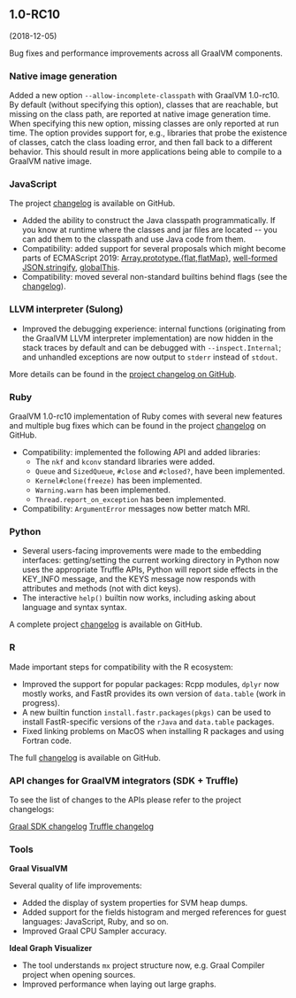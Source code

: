 ## 1.0-RC10
(2018-12-05)

Bug fixes and performance improvements across all GraalVM components.

### Native image generation

Added a new option `--allow-incomplete-classpath` with GraalVM 1.0-rc10. By default (without specifying this option), classes that are reachable, but missing on the class path, are reported at native image generation time. When specifying this new option, missing classes are only reported at run time. The option provides support for, e.g., libraries that probe the existence of classes, catch the class loading error, and then fall back to a different behavior. This should result in more applications being able to compile to a GraalVM native image.

### JavaScript
The project [changelog](https://github.com/graalvm/graaljs/blob/master/CHANGELOG.md) is available on GitHub.

* Added the ability to construct the Java classpath programmatically. If you know at runtime where the classes and jar files are located -- you can add them to the classpath and use Java code from them.
* Compatibility: added support for several proposals which might become parts of ECMAScript 2019: [Array.prototype.{flat,flatMap}](https://github.com/tc39/proposal-flatMap), [well-formed JSON.stringify](https://github.com/tc39/proposal-well-formed-stringify), [globalThis](https://github.com/tc39/proposal-global).
* Compatibility: moved several non-standard builtins behind flags (see the  [changelog](https://github.com/graalvm/graaljs/blob/master/CHANGELOG.md)).

### LLVM interpreter (Sulong)
* Improved the debugging experience: internal functions (originating from the GraalVM LLVM interpreter implementation) are now hidden in the stack traces by default and can be debugged with `--inspect.Internal`; and unhandled exceptions are now output to `stderr` instead of `stdout`.

More details can be found in the [project changelog on GitHub](https://github.com/oracle/graal/blob/master/sulong/CHANGELOG.md).

### Ruby
GraalVM 1.0-rc10 implementation of Ruby comes with several new features and multiple bug fixes
which can be found in the project [changelog](https://github.com/oracle/truffleruby/blob/master/CHANGELOG.md) on GitHub.

* Compatibility: implemented the following API and added libraries:
  * The `nkf` and `kconv` standard libraries were added.
  * `Queue` and `SizedQueue`, `#close` and `#closed?`, have been implemented.
  * `Kernel#clone(freeze)` has been implemented.
  * `Warning.warn` has been implemented.
  * `Thread.report_on_exception` has been implemented.
* Compatibility: `ArgumentError` messages now better match MRI.

### Python
* Several users-facing improvements were made to the embedding interfaces: getting/setting the current working directory in Python now uses the appropriate Truffle APIs, Python will report side effects in the KEY_INFO message, and the KEYS message now responds with attributes and methods (not with dict keys).
* The interactive `help()` builtin now works, including asking about language and syntax syntax.

A complete project [changelog](https://github.com/graalvm/graalpython/blob/master/CHANGELOG.md)
is available on GitHub.

### R
Made important steps for compatibility with the R ecosystem:

* Improved the support for popular packages: Rcpp modules, `dplyr` now mostly works,
and FastR provides its own version of `data.table` (work in progress).
* A new builtin function `install.fastr.packages(pkgs)` can be used to install FastR-specific versions of the `rJava` and `data.table` packages.
* Fixed linking problems on MacOS when installing R packages and using Fortran code.

The full [changelog](https://github.com/oracle/fastr/blob/master/CHANGELOG.md)
is available on GitHub.

### API changes for GraalVM integrators (SDK + Truffle)
To see the list of changes to the APIs please refer to the project changelogs:

[Graal SDK changelog](https://github.com/oracle/graal/blob/master/sdk/CHANGELOG.md)
[Truffle changelog](https://github.com/oracle/graal/blob/master/truffle/CHANGELOG.md)

### Tools
**Graal VisualVM**

Several quality of life improvements:
* Added the display of system properties for SVM heap dumps.
* Added support for the fields histogram and merged references for guest languages: JavaScript, Ruby, and so on.
* Improved Graal CPU Sampler accuracy.

**Ideal Graph Visualizer**
* The tool understands `mx` project structure now, e.g. Graal Compiler project when opening sources.
* Improved performance when laying out large graphs.
